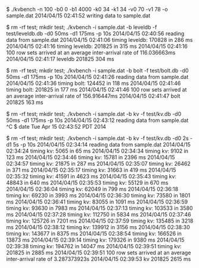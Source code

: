 $ ./kvbench -n 100 -b0 0 -b1 4000 -k0 34 -k1 34 -v0 70 -v1 78 -o sample.dat
2014/04/15 02:41:52 writing data to sample.dat

$ rm -rf test; mkdir test; ./kvbench -i sample.dat -b leveldb -f test/leveldb.db -d0 50ms -d1 175ms -p 10s
2014/04/15 02:40:56 reading data from sample.dat
2014/04/15 02:41:06 timing leveldb: 170828 in 286 ms
2014/04/15 02:41:16 timing leveldb: 201825 in 315 ms
2014/04/15 02:41:16 100 row sets arrived at an average inter-arrival rate of 116.036663ms
2014/04/15 02:41:17 leveldb 201825	 304 ms

$ rm -rf test; mkdir test; ./kvbench -i sample.dat -b bolt -f test/bolt.db -d0 50ms -d1 175ms -p 10s
2014/04/15 02:41:26 reading data from sample.dat
2014/04/15 02:41:36 timing bolt: 124452 in 118 ms
2014/04/15 02:41:46 timing bolt: 201825 in 177 ms
2014/04/15 02:41:46 100 row sets arrived at an average inter-arrival rate of 156.916447ms
2014/04/15 02:41:47 bolt    201825	 163 ms

$ rm -rf test; mkdir test; ./kvbench -i sample.dat -b kv -f test/kv.db -d0 50ms -d1 175ms -p 10s
2014/04/15 02:43:12 reading data from sample.dat
^C
$ date
Tue Apr 15 02:43:52 PDT 2014

$ rm -rf test; mkdir test; ./kvbench -i sample.dat -b kv -f test/kv.db -d0 2s -d1 5s -p 10s
2014/04/15 02:34:14 reading data from sample.dat
2014/04/15 02:34:24 timing kv: 5065 in 65 ms
2014/04/15 02:34:34 timing kv: 9102 in 123 ms
2014/04/15 02:34:46 timing kv: 15781 in 2396 ms
2014/04/15 02:34:57 timing kv: 21875 in 287 ms
2014/04/15 02:35:07 timing kv: 26462 in 371 ms
2014/04/15 02:35:17 timing kv: 31663 in 419 ms
2014/04/15 02:35:32 timing kv: 41591 in 4623 ms
2014/04/15 02:35:43 timing kv: 48843 in 640 ms
2014/04/15 02:35:53 timing kv: 55129 in 670 ms
2014/04/15 02:36:04 timing kv: 62049 in 799 ms
2014/04/15 02:36:18 timing kv: 69230 in 3993 ms
2014/04/15 02:36:30 timing kv: 73580 in 1801 ms
2014/04/15 02:36:41 timing kv: 83055 in 1091 ms
2014/04/15 02:36:59 timing kv: 93630 in 7983 ms
2014/04/15 02:37:13 timing kv: 103533 in 3580 ms
2014/04/15 02:37:28 timing kv: 112750 in 5834 ms
2014/04/15 02:37:46 timing kv: 125726 in 7201 ms
2014/04/15 02:37:59 timing kv: 135485 in 3218 ms
2014/04/15 02:38:12 timing kv: 139912 in 3156 ms
2014/04/15 02:38:30 timing kv: 143677 in 8375 ms
2014/04/15 02:38:54 timing kv: 166526 in 13873 ms
2014/04/15 02:39:14 timing kv: 179326 in 9380 ms
2014/04/15 02:39:38 timing kv: 194762 in 14047 ms
2014/04/15 02:39:51 timing kv: 201825 in 2885 ms
2014/04/15 02:39:51 100 row sets arrived at an average inter-arrival rate of 3.287373923s
2014/04/15 02:39:53 kv	201825	 2615 ms
